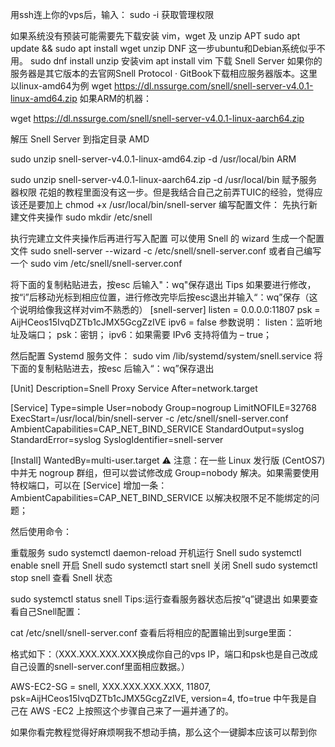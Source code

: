 用ssh连上你的vps后，输入：
sudo -i
获取管理权限

如果系统没有预装可能需要先下载安装 vim，wget 及 unzip
APT
sudo apt update && sudo apt install wget unzip
DNF
这一步ubuntu和Debian系统似乎不用。
sudo dnf install unzip
安装vim
apt install vim
下载 Snell Server
如果你的服务器是其它版本的去官网Snell Protocol · GitBook下载相应服务器版本。这里以linux-amd64为例
wget https://dl.nssurge.com/snell/snell-server-v4.0.1-linux-amd64.zip
如果ARM的机器：

wget https://dl.nssurge.com/snell/snell-server-v4.0.1-linux-aarch64.zip

解压 Snell Server 到指定目录
AMD

sudo unzip snell-server-v4.0.1-linux-amd64.zip -d /usr/local/bin
ARM

sudo unzip snell-server-v4.0.1-linux-aarch64.zip -d /usr/local/bin
赋予服务器权限
花姐的教程里面没有这一步。但是我结合自己之前弄TUIC的经验，觉得应该还是要加上
chmod +x /usr/local/bin/snell-server
编写配置文件：
先执行新建文件夹操作
sudo mkdir /etc/snell

执行完建立文件夹操作后再进行写入配置
可以使用 Snell 的 wizard 生成一个配置文件
sudo snell-server --wizard -c /etc/snell/snell-server.conf
或者自己编写一个
sudo vim /etc/snell/snell-server.conf

将下面的复制粘贴进去，按esc 后输入"：wq"保存退出
Tips 如果要进行修改，按“i”后移动光标到相应位置，进行修改完毕后按esc退出并输入“：wq”保存（这个说明给像我这样对vim不熟悉的）
[snell-server]
listen = 0.0.0.0:11807
psk = AijHCeos15IvqDZTb1cJMX5GcgZzIVE
ipv6 = false
参数说明：
listen：监听地址及端口； psk：密钥； ipv6：如果需要 IPv6 支持将值为 – true；

然后配置 Systemd 服务文件：
sudo vim /lib/systemd/system/snell.service
将下面的复制粘贴进去，按esc 后输入“：wq”保存退出

[Unit]
Description=Snell Proxy Service
After=network.target

[Service]
Type=simple
User=nobody
Group=nogroup
LimitNOFILE=32768
ExecStart=/usr/local/bin/snell-server -c /etc/snell/snell-server.conf
AmbientCapabilities=CAP_NET_BIND_SERVICE
StandardOutput=syslog
StandardError=syslog
SyslogIdentifier=snell-server

[Install]
WantedBy=multi-user.target
⚠️ 注意：在一些 Linux 发行版 (CentOS7) 中并无 nogroup 群组，但可以尝试修改成 Group=nobody 解决。如果需要使用特权端口，可以在 [Service] 增加一条：AmbientCapabilities=CAP_NET_BIND_SERVICE 以解决权限不足不能绑定的问题；

然后使用命令：

重载服务
sudo systemctl daemon-reload
开机运行 Snell
sudo systemctl enable snell
开启 Snell
sudo systemctl start snell
关闭 Snell
sudo systemctl stop snell
查看 Snell 状态

sudo systemctl status snell
Tips:运行查看服务器状态后按“q”键退出
如果要查看自己Snell配置：

cat /etc/snell/snell-server.conf
查看后将相应的配置输出到surge里面：

格式如下：（XXX.XXX.XXX.XXX换成你自己的vps IP，端口和psk也是自己改成自己设置的snell-server.conf里面相应数据。）

AWS-EC2-SG = snell, XXX.XXX.XXX.XXX, 11807, psk=AijHCeos15IvqDZTb1cJMX5GcgZzIVE, version=4, tfo=true
中午我是自己在 AWS -EC2 上按照这个步骤自己来了一遍并通了的。

如果你看完教程觉得好麻烦啊我不想动手搞，那么这个一键脚本应该可以帮到你

